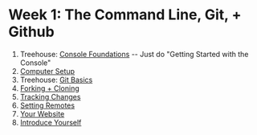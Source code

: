 # Week 1: The Command Line, Git, + Github

1. Treehouse: [Console Foundations](http://teamtreehouse.com/library/console-foundations) -- Just do "Getting Started with the Console"
2. [Computer Setup](https://github.com/enspiral-dev-academy/phase-0-unit-1/blob/master/week-1/3-computer-setup)
3. Treehouse: [Git Basics](https://github.com/enspiral-dev-academy/phase-0-unit-1/blob/master/week-1/4-github-intro)
4. [Forking + Cloning](https://github.com/enspiral-dev-academy/phase-0-unit-1/blob/master/week-1/5-fork-clone)
5. [Tracking Changes](https://github.com/enspiral-dev-academy/phase-0-unit-1/blob/master/week-1/6-tracking-changes)
6. [Setting Remotes](https://github.com/enspiral-dev-academy/phase-0-unit-1/blob/master/week-1/7-set-remotes)
7. [Your Website](https://github.com/enspiral-dev-academy/phase-0-unit-1/blob/master/week-1/8-new-repo)
8. [Introduce Yourself](https://github.com/enspiral-dev-academy/phase-0-unit-1/blob/master/week-1/12-self-introduction.md)